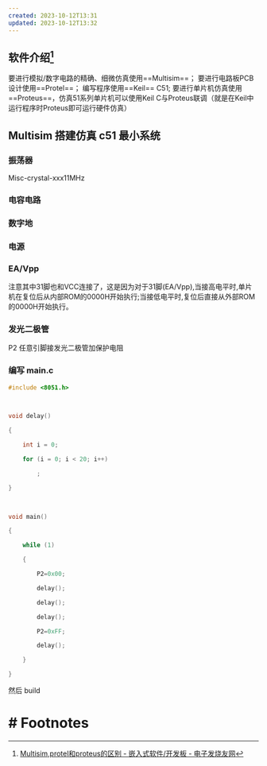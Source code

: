 ```yaml
---
created: 2023-10-12T13:31
updated: 2023-10-12T13:32
---
```

## 软件介绍[^1]
要进行模拟/数字电路的精确、细微仿真使用==Multisim==； 
要进行电路板PCB设计使用==Protel==； 
编写程序使用==Keil== C51;
要进行单片机仿真使用==Proteus==，仿真51系列单片机可以使用Keil C与Proteus联调（就是在Keil中运行程序时Proteus即可运行硬件仿真）

## Multisim 搭建仿真 c51 最小系统
### 振荡器
Misc-crystal-xxx11MHz
### 电容电路
### 数字地
### 电源
### EA/Vpp
注意其中31脚也和VCC连接了，这是因为对于31脚(EA/Vpp),当接高电平时,单片机在复位后从内部ROM的0000H开始执行;当接低电平时,复位后直接从外部ROM的0000H开始执行。
### 发光二极管
P2 任意引脚接发光二极管加保护电阻

### 编写 main.c
```c
#include <8051.h>

  

void delay()

{

    int i = 0;

    for (i = 0; i < 20; i++)

        ;

}

  

void main()

{

    while (1)

    {

        P2=0x00;

        delay();

        delay();

        delay();

        P2=0xFF;

        delay();

    }

}
```
然后 build

# # Footnotes

[^1]: [Multisim,protel和proteus的区别 - 嵌入式软件/开发板 - 电子发烧友网](https://www.elecfans.com/emb/581589.html)